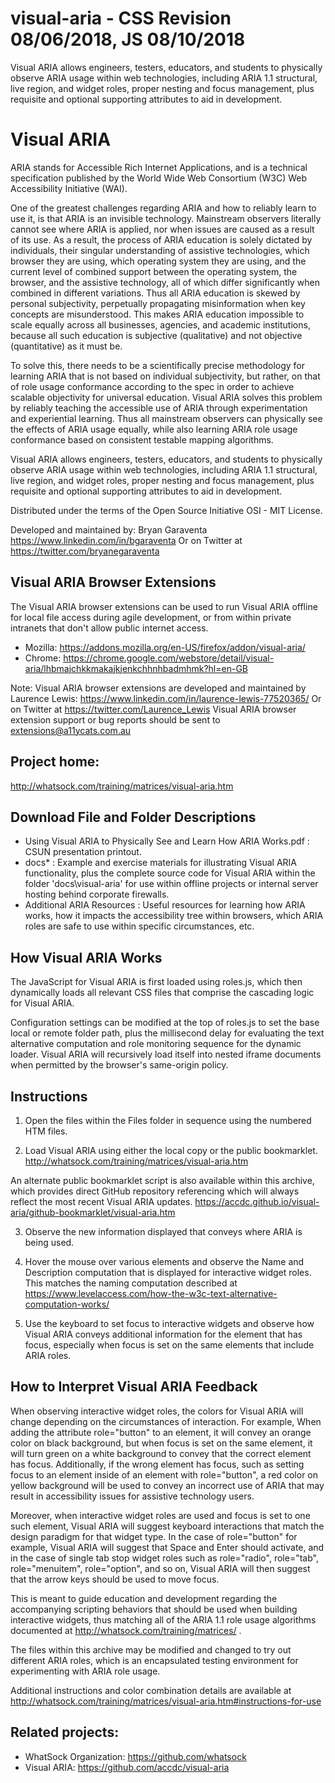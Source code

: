 # visual-aria - CSS Revision 08/06/2018, JS 08/10/2018
Visual ARIA allows engineers, testers, educators, and students to physically observe ARIA usage within web technologies, including ARIA 1.1 structural, live region, and widget roles, proper nesting and focus management, plus requisite and optional supporting attributes to aid in development.

Visual ARIA
========

ARIA stands for Accessible Rich Internet Applications, and is a technical specification published by the World Wide Web Consortium (W3C) Web Accessibility Initiative (WAI).

One of the greatest challenges regarding ARIA and how to reliably learn to use it, is that ARIA is an invisible technology. Mainstream observers literally cannot see where ARIA is applied, nor when issues are caused as a result of its use. As a result, the process of ARIA education is solely dictated by individuals, their singular understanding of assistive technologies, which browser they are using, which operating system they are using, and the current level of combined support between the operating system, the browser, and the assistive technology, all of which differ significantly when combined in different variations. Thus all ARIA education is skewed by personal subjectivity, perpetually propagating misinformation when key concepts are misunderstood. This makes ARIA education impossible to scale equally across all businesses, agencies, and academic institutions, because all such education is subjective (qualitative) and not objective (quantitative) as it must be.

To solve this, there needs to be a scientifically precise methodology for learning ARIA that is not based on individual subjectivity, but rather, on that of role usage conformance according to the spec in order to achieve scalable objectivity for universal education. Visual ARIA solves this problem by reliably teaching the accessible use of ARIA through experimentation and experiential learning. Thus all mainstream observers can physically see the effects of ARIA usage equally, while also learning ARIA role usage conformance based on consistent testable mapping algorithms.

Visual ARIA allows engineers, testers, educators, and students to physically observe ARIA usage within web technologies, including ARIA 1.1 structural, live region, and widget roles, proper nesting and focus management, plus requisite and optional supporting attributes to aid in development.

Distributed under the terms of the Open Source Initiative OSI - MIT License.

Developed and maintained by: Bryan Garaventa https://www.linkedin.com/in/bgaraventa
Or on Twitter at https://twitter.com/bryanegaraventa

Visual ARIA Browser Extensions
-----

The Visual ARIA browser extensions can be used to run Visual ARIA offline for local file access during agile development, or from within private intranets that don't allow public internet access.

* Mozilla: https://addons.mozilla.org/en-US/firefox/addon/visual-aria/
* Chrome: https://chrome.google.com/webstore/detail/visual-aria/lhbmajchkkmakajkjenkchhnhbadmhmk?hl=en-GB

Note: Visual ARIA browser extensions are developed and maintained by Laurence Lewis: https://www.linkedin.com/in/laurence-lewis-77520365/ 
Or on Twitter at https://twitter.com/Laurence_Lewis 
Visual ARIA browser extension support or bug reports should be sent to extensions@a11ycats.com.au 

Project home:
-----

http://whatsock.com/training/matrices/visual-aria.htm

Download File and Folder Descriptions
-----

* Using Visual ARIA to Physically See and Learn How ARIA Works.pdf : CSUN presentation printout.
* docs\* : Example and exercise materials for illustrating Visual ARIA functionality, plus the complete source code for Visual ARIA within the folder 'docs\visual-aria' for use within offline projects or internal server hosting behind corporate firewalls.
* Additional ARIA Resources : Useful resources for learning how ARIA works, how it impacts the accessibility tree within browsers, which ARIA roles are safe to use within specific circumstances, etc.

How Visual ARIA Works
-----

The JavaScript for Visual ARIA is first loaded using roles.js, which then dynamically loads all relevant CSS files that comprise the cascading logic for Visual ARIA.

Configuration settings can be modified at the top of roles.js to set the base local or remote folder path, plus the millisecond delay for evaluating the text alternative computation and role monitoring sequence for the dynamic loader. Visual ARIA will recursively load itself into nested iframe documents when permitted by the browser's same-origin policy.

Instructions
-----

1. Open the files within the Files folder in sequence using the numbered HTM files.

2. Load Visual ARIA using either the local copy or the public bookmarklet.
http://whatsock.com/training/matrices/visual-aria.htm

An alternate public bookmarklet script is also available within this archive, which provides direct GitHub repository referencing which will always reflect the most recent Visual ARIA updates.
https://accdc.github.io/visual-aria/github-bookmarklet/visual-aria.htm

3. Observe the new information displayed that conveys where ARIA is being used.

4. Hover the mouse over various elements and observe the Name and Description computation that is displayed for interactive widget roles. This matches the naming computation described at
https://www.levelaccess.com/how-the-w3c-text-alternative-computation-works/

5. Use the keyboard to set focus to interactive widgets and observe how Visual ARIA conveys additional information for the element that has focus, especially when focus is set on the same elements that include ARIA roles.

How to Interpret Visual ARIA Feedback
-----

When observing interactive widget roles, the colors for Visual ARIA will change depending on the circumstances of interaction. For example, When adding the attribute role="button" to an element, it will convey an orange color on black background, but when focus is set on the same element, it will turn green on a white background to convey that the correct element has focus. Additionally, if the wrong element has focus, such as setting focus to an element inside of an element with role="button", a red color on yellow background will be used to convey an incorrect use of ARIA that may result in accessibility issues for assistive technology users.

Moreover, when interactive widget roles are used and focus is set to one such element, Visual ARIA will suggest keyboard interactions that match the design paradigm for that widget type. In the case of role="button" for example, Visual ARIA will suggest that Space and Enter should activate, and in the case of single tab stop widget roles such as role="radio", role="tab", role="menuitem", role="option", and so on, Visual ARIA will then suggest that the arrow keys should be used to move focus.

This is meant to guide education and development regarding the accompanying scripting behaviors that should be used when building interactive widgets, thus matching all of the ARIA 1.1 role usage algorithms documented at http://whatsock.com/training/matrices/ .

The files within this archive may be modified and changed to try out different ARIA roles, which is an encapsulated testing environment for experimenting with ARIA role usage.

Additional instructions and color combination details are available at
http://whatsock.com/training/matrices/visual-aria.htm#instructions-for-use

Related projects:
-----

* WhatSock Organization: https://github.com/whatsock
* Visual ARIA: https://github.com/accdc/visual-aria
